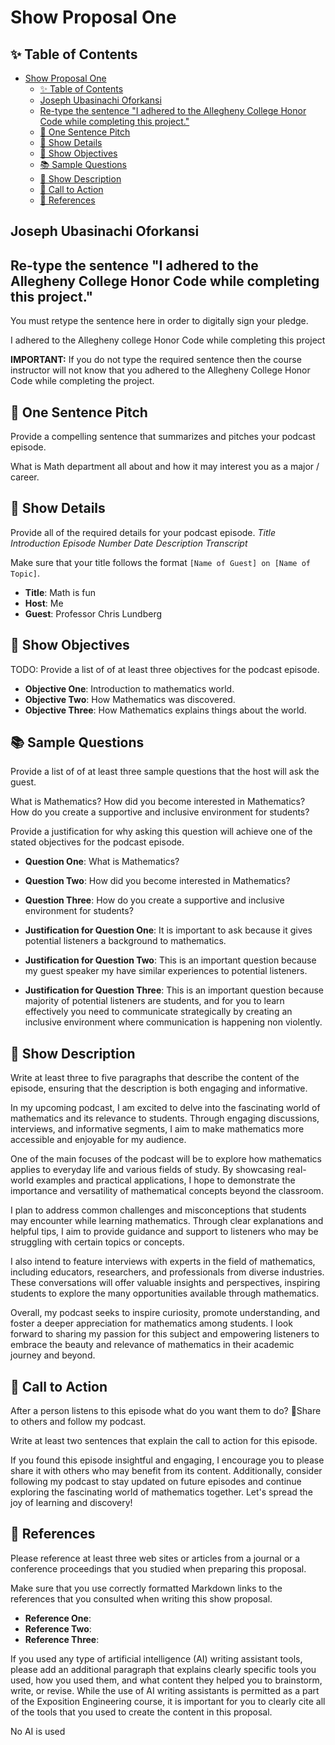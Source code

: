 # Show Proposal One

## ✨ Table of Contents

<!---toc start-->

- [Show Proposal One](#show-proposal-one)
  - [✨ Table of Contents](#-table-of-contents)
  - [Joseph Ubasinachi Oforkansi](#joseph-ubasinachi-oforkansi)
  - [Re-type the sentence "I adhered to the Allegheny College Honor Code while completing this project."](#re-type-the-sentence-i-adhered-to-the-allegheny-college-honor-code-while-completing-this-project)
  - [🏁 One Sentence Pitch](#-one-sentence-pitch)
  - [🔬 Show Details](#-show-details)
  - [📝 Show Objectives](#-show-objectives)
  - [📚 Sample Questions](#-sample-questions)
  - [🎉 Show Description](#-show-description)
  - [📢 Call to Action](#-call-to-action)
  - [🦜 References](#-references)

<!---toc end-->

## Joseph Ubasinachi Oforkansi

## Re-type the sentence "I adhered to the Allegheny College Honor Code while completing this project."

You must retype the sentence here in order to digitally sign your pledge.

I adhered to the Allegheny college Honor Code while completing this project


**IMPORTANT:** If you do not type the required sentence then the course
instructor will not know that you adhered to the Allegheny College Honor Code
while completing the project.

## 🏁 One Sentence Pitch

Provide a compelling sentence that summarizes and pitches your podcast
episode.

What is Math department all about and how it may interest you as a major / career.

## 🔬 Show Details

Provide all of the required details for your podcast episode.
*Title*
*Introduction*
*Episode Number*
*Date*
*Description*
*Transcript*

Make sure that your title follows the format `[Name of Guest] on [Name of
Topic]`.

- **Title**: Math is fun
- **Host**: Me
- **Guest**: Professor Chris Lundberg

## 📝 Show Objectives
TODO: Provide a list of of at least three objectives for the podcast episode.

- **Objective One**: Introduction to mathematics world.
- **Objective Two**: How Mathematics was discovered.
- **Objective Three**: How Mathematics explains things about the world.

## 📚 Sample Questions

Provide a list of of at least three sample questions that the host will
ask the guest.

What is Mathematics?
How did you become interested in Mathematics?
How do you create a supportive and inclusive environment for students?

Provide a justification for why asking this question will achieve one of
the stated objectives for the podcast episode.

- **Question One**: What is Mathematics?
- **Question Two**: How did you become interested in Mathematics?
- **Question Three**: How do you create a supportive and inclusive environment for students?

- **Justification for Question One**: It is important to ask because it gives potential listeners a background to mathematics.
- **Justification for Question Two**: This is an important question because my guest speaker my have similar experiences to potential   listeners.
- **Justification for Question Three**: This is an important question because majority of potential listeners are students, and for you to learn effectively you need to communicate strategically by creating an inclusive environment where communication is happening non violently.

## 🎉 Show Description

Write at least three to five paragraphs that describe the content of the
episode, ensuring that the description is both engaging and informative.

In my upcoming podcast, I am excited to delve into the fascinating world of mathematics and its relevance to students. Through engaging discussions, interviews, and informative segments, I aim to make mathematics more accessible and enjoyable for my audience.

One of the main focuses of the podcast will be to explore how mathematics applies to everyday life and various fields of study. By showcasing real-world examples and practical applications, I hope to demonstrate the importance and versatility of mathematical concepts beyond the classroom.

I plan to address common challenges and misconceptions that students may encounter while learning mathematics. Through clear explanations and helpful tips, I aim to provide guidance and support to listeners who may be struggling with certain topics or concepts.

I also intend to feature interviews with experts in the field of mathematics, including educators, researchers, and professionals from diverse industries. These conversations will offer valuable insights and perspectives, inspiring students to explore the many opportunities available through mathematics.

Overall, my podcast seeks to inspire curiosity, promote understanding, and foster a deeper appreciation for mathematics among students. I look forward to sharing my passion for this subject and empowering listeners to embrace the beauty and relevance of mathematics in their academic journey and beyond.

## 📢 Call to Action

After a person listens to this episode what do you want them to do?
 🤝Share to others and follow my podcast.

Write at least two sentences that explain the call to action for this episode.

 If you found this episode insightful and engaging, I encourage you to please share it with others who may benefit from its content. Additionally, consider following my podcast to stay updated on future episodes and continue exploring the fascinating world of mathematics together. Let's spread the joy of learning and discovery!

## 🦜 References

Please reference at least three web sites or articles from a journal or a
conference proceedings that you studied when preparing this proposal.

Make sure that you use correctly formatted Markdown links to the
references that you consulted when writing this show proposal.

- **Reference One**: 
- **Reference Two**:
- **Reference Three**:

If you used any type of artificial intelligence (AI) writing assistant
tools, please add an additional paragraph that explains clearly specific tools
you used, how you used them, and what content they helped you to brainstorm,
write, or revise. While the use of AI writing assistants is permitted as a part
of the Exposition Engineering course, it is important for you to clearly cite
all of the tools that you used to create the content in this proposal.

No AI is used
